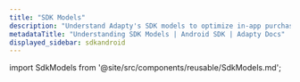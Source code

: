 ```yaml
---
title: "SDK Models"
description: "Understand Adapty's SDK models to optimize in-app purchase handling (Android)."
metadataTitle: "Understanding SDK Models | Android SDK | Adapty Docs"
displayed_sidebar: sdkandroid
---
```


import SdkModels from '@site/src/components/reusable/SdkModels.md';

<SdkModels /> 